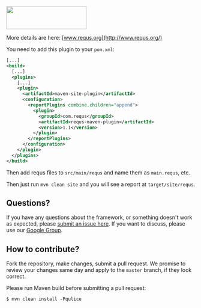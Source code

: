 <img src="http://img.requs.org/requs.png" width="214px" height="61px" />

More details are here: [www.requs.org](http://www.requs.org/)

You need to add this plugin to your `pom.xml`:

```xml
[...]
<build>
  [...]
  <plugins>
    [...]
    <plugin>
      <artifactId>maven-site-plugin</artifactId>
      <configuration>
        <reportPlugins combine.children="append">
          <plugin>
            <groupId>com.requs</groupId>
            <artifactId>requs-maven-plugin</artifactId>
            <version>1.1</version>
          </plugin>
        </reportPlugins>
      </configuration>
    </plugin>
  </plugins>
</build>
```

Then add requs files to `src/main/requs` and name them as `main.requs`, etc.

Then just run `mvn clean site` and you will see a report at `target/site/requs`.

## Questions?

If you have any questions about the framework, or something doesn't work as expected,
please [submit an issue here](https://github.com/tpc2/requs/issues/new).
If you want to discuss, please use our [Google Group](https://groups.google.com/forum/#!forum/requs).

## How to contribute?

Fork the repository, make changes, submit a pull request.
We promise to review your changes same day and apply to
the `master` branch, if they look correct.

Please run Maven build before submitting a pull request:

```
$ mvn clean install -Pqulice
```
